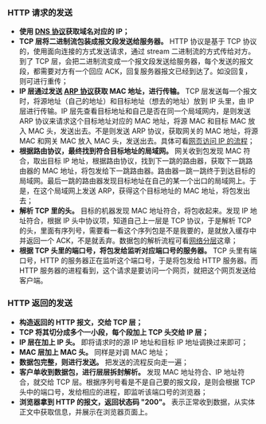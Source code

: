 
### HTTP 请求的发送

- **使用 [DNS 协议](https://github.com/martin-1992/Network-Protocol-Notes/tree/master/DNS%20%E5%B7%A5%E4%BD%9C%E6%B5%81%E7%A8%8B)获取域名对应的 IP；**
- **TCP 层将二进制流包装成报文段发送给服务器。** HTTP 协议是基于 TCP 协议的，使用面向连接的方式发送请求，通过 stream 二进制流的方式传给对方。到了 TCP 层，会把二进制流变成一个报文段发送给服务器，每个发送的报文段，都需要对方有一个回应 ACK，回复服务器报文已经到达了。如没回复，则可进行重传；
- **IP 层通过发送 [ARP 协议](https://github.com/martin-1992/Network-Protocol-Notes/tree/master/ARP%20%E5%8D%8F%E8%AE%AE%E8%8E%B7%E5%8F%96%20MAC%20%E5%9C%B0%E5%9D%80)获取 MAC 地址，进行传输。** TCP 层发送每一个报文时，将源地址（自己的地址）和目标地址（想去的地址）放到 IP 头里，由 IP 层进行传输。IP 层先查看目标地址和自己是否在同一个局域网内，是则发送 ARP 协议来请求这个目标地址对应的 MAC 地址，将源 MAC 和目标 MAC 放入 MAC 头，发送出去。不是则发送 ARP 协议，获取网关的 MAC 地址，将源 MAC 和网关 MAC 放入 MAC 头，发送出去。具体可看[网页访问 IP 的流程](https://github.com/martin-1992/Network-Protocol-Notes/tree/master/%E8%AE%BF%E9%97%AE%E7%BD%91%E9%A1%B5%20IP%20%E7%9A%84%E6%B5%81%E7%A8%8B)；
- **根据路由协议，最终找到符合目标地址的局域网。** 网关收到包发现 MAC 符合，取出目标 IP 地址，根据路由协议，找到下一跳的路由器，获取下一跳路由器的 MAC 地址，将包发给下一跳路由器。路由器一跳一跳终于到达目标的局域网。最后一跳的路由器发现目标地址在自己的某一个出口的局域网上。于是，在这个局域网上发送 ARP，获得这个目标地址的 MAC 地址，将包发出去；
- **解析 TCP 里的头。** 目标的机器发现 MAC 地址符合，将包收起来。发现 IP 地址符合，根据 IP 头中协议项，知道自己上一层是 TCP 协议，于是解析 TCP 的头，里面有序列号，需要看一看这个序列包是不是我要的，是就放入缓存中并返回一个 ACK，不是就丢弃。数据包的解析流程可看[网络分层](https://github.com/martin-1992/Network-Protocol-Notes/tree/master/%E7%BD%91%E7%BB%9C%E5%88%86%E5%B1%82)这章；
- **根据 TCP 头里的端口号，将包发给监听对应端口号的服务器。** TCP 头里有端口号，HTTP 的服务器正在监听这个端口号，于是将包发给 HTTP 服务器。而 HTTP 服务器的进程看到，这个请求是要访问一个网页，就把这个网页发送给客户端。

### HTTP 返回的发送

- **构造返回的 HTTP 报文，交给 TCP 层；**
- **TCP 将其切分成多个一小段，每个段加上 TCP 头交给 IP 层；**
- **IP 层在加上 IP 头。** 即将请求时的源 IP 地址和目标 IP 地址调换过来即可；
- **MAC 层加上 MAC 头。** 同样是对调 MAC 地址；
- **数据包完整，则进行发送。** 把发送的流程反向走一遍；
- **客户单收到数据包，进行层层拆封解析。** 发现 MAC 地址符合、IP 地址符合，就交给 TCP 层。根据序列号看是不是自己要的报文段，是则会根据 TCP 头中的端口号，发给相应的进程，即监听该端口号的浏览器；
- **浏览器拿到 HTTP 的报文，返回状态码 "200"。** 表示正常收到数据，从实体正文中获取信息，并展示在浏览器页面上。
